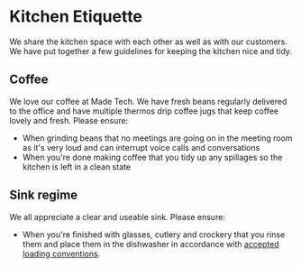 # Kitchen Etiquette

We share the kitchen space with each other as well as with our customers. We have put together a few guidelines for keeping the kitchen nice and tidy.

## Coffee

We love our coffee at Made Tech. We have fresh beans regularly delivered to the office and have multiple thermos drip coffee jugs that keep coffee lovely and fresh. Please ensure:

 - When grinding beans that no meetings are going on in the meeting room as it's very loud and can interrupt voice calls and conversations
 - When you're done making coffee that you tidy up any spillages so the kitchen is left in a clean state

## Sink regime

We all appreciate a clear and useable sink. Please ensure:

 - When you're finished with glasses, cutlery and crockery that you rinse them and place them in the dishwasher in accordance with [accepted loading conventions](https://www.wikihow.life/Load-a-Dishwasher).
